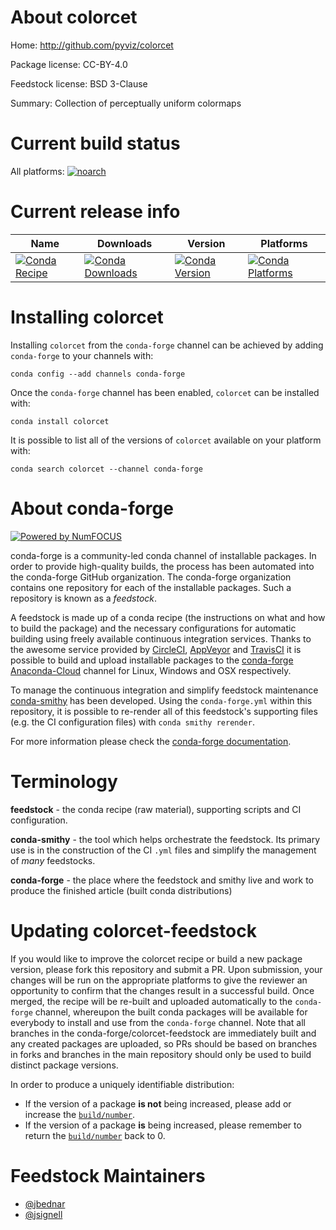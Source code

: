 <!--
# -*- mode: jinja -*-
-->

About colorcet
==============

Home: http://github.com/pyviz/colorcet

Package license: CC-BY-4.0

Feedstock license: BSD 3-Clause

Summary: Collection of perceptually uniform colormaps



Current build status
====================

All platforms:
[![noarch](https://img.shields.io/circleci/project/github/conda-forge/colorcet-feedstock/master.svg?label=noarch)](https://circleci.com/gh/conda-forge/colorcet-feedstock)

Current release info
====================

| Name | Downloads | Version | Platforms |
| --- | --- | --- | --- |
| [![Conda Recipe](https://img.shields.io/badge/recipe-colorcet-green.svg)](https://anaconda.org/conda-forge/colorcet) | [![Conda Downloads](https://img.shields.io/conda/dn/conda-forge/colorcet.svg)](https://anaconda.org/conda-forge/colorcet) | [![Conda Version](https://img.shields.io/conda/vn/conda-forge/colorcet.svg)](https://anaconda.org/conda-forge/colorcet) | [![Conda Platforms](https://img.shields.io/conda/pn/conda-forge/colorcet.svg)](https://anaconda.org/conda-forge/colorcet) |

Installing colorcet
===================

Installing `colorcet` from the `conda-forge` channel can be achieved by adding `conda-forge` to your channels with:

```
conda config --add channels conda-forge
```

Once the `conda-forge` channel has been enabled, `colorcet` can be installed with:

```
conda install colorcet
```

It is possible to list all of the versions of `colorcet` available on your platform with:

```
conda search colorcet --channel conda-forge
```


About conda-forge
=================

[![Powered by NumFOCUS](https://img.shields.io/badge/powered%20by-NumFOCUS-orange.svg?style=flat&colorA=E1523D&colorB=007D8A)](http://numfocus.org)

conda-forge is a community-led conda channel of installable packages.
In order to provide high-quality builds, the process has been automated into the
conda-forge GitHub organization. The conda-forge organization contains one repository
for each of the installable packages. Such a repository is known as a *feedstock*.

A feedstock is made up of a conda recipe (the instructions on what and how to build
the package) and the necessary configurations for automatic building using freely
available continuous integration services. Thanks to the awesome service provided by
[CircleCI](https://circleci.com/), [AppVeyor](https://www.appveyor.com/)
and [TravisCI](https://travis-ci.org/) it is possible to build and upload installable
packages to the [conda-forge](https://anaconda.org/conda-forge)
[Anaconda-Cloud](https://anaconda.org/) channel for Linux, Windows and OSX respectively.

To manage the continuous integration and simplify feedstock maintenance
[conda-smithy](https://github.com/conda-forge/conda-smithy) has been developed.
Using the ``conda-forge.yml`` within this repository, it is possible to re-render all of
this feedstock's supporting files (e.g. the CI configuration files) with ``conda smithy rerender``.

For more information please check the [conda-forge documentation](https://conda-forge.org/docs/).

Terminology
===========

**feedstock** - the conda recipe (raw material), supporting scripts and CI configuration.

**conda-smithy** - the tool which helps orchestrate the feedstock.
                   Its primary use is in the construction of the CI ``.yml`` files
                   and simplify the management of *many* feedstocks.

**conda-forge** - the place where the feedstock and smithy live and work to
                  produce the finished article (built conda distributions)


Updating colorcet-feedstock
===========================

If you would like to improve the colorcet recipe or build a new
package version, please fork this repository and submit a PR. Upon submission,
your changes will be run on the appropriate platforms to give the reviewer an
opportunity to confirm that the changes result in a successful build. Once
merged, the recipe will be re-built and uploaded automatically to the
`conda-forge` channel, whereupon the built conda packages will be available for
everybody to install and use from the `conda-forge` channel.
Note that all branches in the conda-forge/colorcet-feedstock are
immediately built and any created packages are uploaded, so PRs should be based
on branches in forks and branches in the main repository should only be used to
build distinct package versions.

In order to produce a uniquely identifiable distribution:
 * If the version of a package **is not** being increased, please add or increase
   the [``build/number``](https://conda.io/docs/user-guide/tasks/build-packages/define-metadata.html#build-number-and-string).
 * If the version of a package **is** being increased, please remember to return
   the [``build/number``](https://conda.io/docs/user-guide/tasks/build-packages/define-metadata.html#build-number-and-string)
   back to 0.

Feedstock Maintainers
=====================

* [@jbednar](https://github.com/jbednar/)
* [@jsignell](https://github.com/jsignell/)

